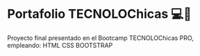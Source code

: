 # Portafolio TECNOLOChicas 💻💜
Proyecto final presentado en el Bootcamp TECNOLOChicas PRO, empleando:
HTML
CSS
BOOTSTRAP
